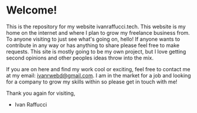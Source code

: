 # Welcome!

This is the repository for my website ivanraffucci.tech. This website is my home on the internet and where I plan to grow my freelance business from. To anyone visiting to just see what's going on, hello! If anyone wants to contribute in any way or has anything to share please feel free to make requests. This site is mostly going to be my own project, but I love getting second opinions and other peoples ideas throw into the mix.

If you are on here and find my work cool or exciting, feel free to contact me at my email: ivanrwebd@gmail.com. I am in the market for a job and looking for a company to grow my skills within so please get in touch with me!

Thank you again for visiting,
- Ivan Raffucci
